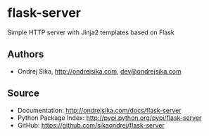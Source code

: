 flask-server
============

Simple HTTP server with Jinja2 templates based on Flask

Authors
-------
*  Ondrej Sika, <http://ondrejsika.com>, dev@ondrejsika.com

Source
------
* Documentation: <http://ondrejsika.com/docs/flask-server>
* Python Package Index: <http://pypi.python.org/pypi/flask-server>
* GitHub: <https://github.com/sikaondrej/flask-server>
